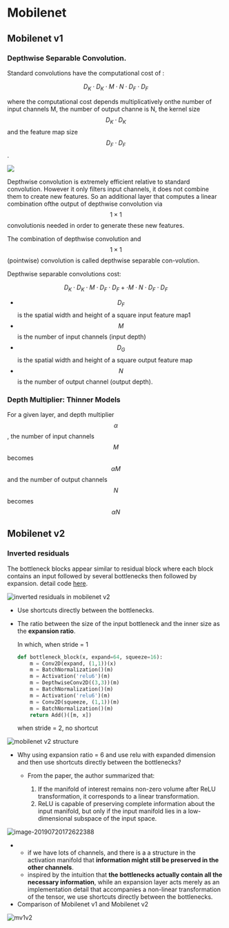 # Mobilenet

## Mobilenet v1

### Depthwise Separable Convolution.

Standard convolutions have the computational cost of :

$$
D_K \cdot D_K \cdot M \cdot N \cdot D_F \cdot D_F
$$

where the computational cost depends multiplicatively onthe number of input channels M, the number of output channe is N, the kernel size $$D_K \cdot D_K$$ and the feature map size $$D_F \cdot D_F$$.

![](../.gitbook/assets/depth-wise-conv.png)

Depthwise convolution is extremely efficient relative to standard convolution. However it only filters input channels, it does not combine them to create new features. So an additional layer that computes a linear combination ofthe output of depthwise convolution via $$1 \times 1$$ convolutionis needed in order to generate these new features.

The combination of depthwise convolution and $$1 \times 1$$ \(pointwise\) convolution is called depthwise separable con-volution.

Depthwise separable convolutions cost:

$$
D_K \cdot D_K \cdot M \cdot D_F \cdot D_F + \cdot M \cdot N \cdot D_F \cdot D_F
$$

* $$D_{F}$$ is the spatial width and height of a square input feature map1
* $$M$$ is the number of input channels \(input depth\)
* $$D_{G}$$ is the spatial width and height of a square output feature map
* $$N$$ is the number of output channel \(output depth\).

### Depth Multiplier: Thinner Models

For a given layer, and depth multiplier $$\alpha$$, the number of input channels $$M$$ becomes $$\alpha M$$ and the number of output channels $$N$$ becomes $$\alpha N$$

## Mobilenet v2

### Inverted residuals

The bottleneck blocks appear similar to residual block where each block contains an input followed by several bottlenecks then followed by expansion. detail code [here](https://github.com/keras-team/keras-applications/blob/master/keras_applications/mobilenet_v2.py#L425).

![inverted residuals in mobilenet v2](../.gitbook/assets/IR.png)

* Use shortcuts directly between the bottlenecks.
* The ratio between the size of the input bottleneck and the inner size as the **expansion ratio**.

  In which, when stride = 1

  ```python
  def bottleneck_block(x, expand=64, squeeze=16):
      m = Conv2D(expand, (1,1))(x)
      m = BatchNormalization()(m)
      m = Activation('relu6')(m)
      m = DepthwiseConv2D((3,3))(m)
      m = BatchNormalization()(m)
      m = Activation('relu6')(m)
      m = Conv2D(squeeze, (1,1))(m)
      m = BatchNormalization()(m)
      return Add()([m, x])
  ```

  when stride = 2, no shortcut

![mobilenet v2 structure](../.gitbook/assets/mobilenetv2.png)

* Why using expansion ratio = 6 and use relu with expanded dimension and then use shortcuts directly between the bottlenecks?
  * From the paper, the author summarized that:

    1. If the manifold of interest remains non-zero volume after ReLU transformation, it corresponds to a linear transformation.
    2. ReLU is capable of preserving complete information about the input manifold, but only if the input manifold lies in a low-dimensional subspace of the input space.

![image-20190720172622388](../.gitbook/assets/image-20190720172622388.png)

* * if we have lots of channels, and there is a a structure in the activation manifold that **information might still be preserved in the other channels**.
  * inspired by the intuition that **the bottlenecks actually contain all the necessary information**, while an expansion layer acts merely as an implementation detail that accompanies a non-linear transformation of the tensor, we use shortcuts directly between the bottlenecks.
* Comparison of Mobilenet v1 and Mobilenet v2

![mv1v2](../.gitbook/assets/mv1v2.png)

